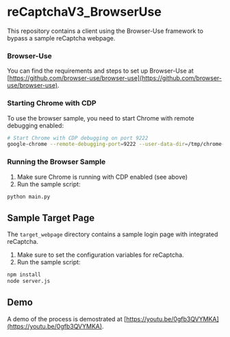 # reCaptchaV3_BrowserUse

This repository contains a client using the Browser-Use framework to bypass a sample reCaptcha webpage.

### Browser-Use
You can find the requirements and steps to set up Browser-Use at [https://github.com/browser-use/browser-use](https://github.com/browser-use/browser-use).

### Starting Chrome with CDP

To use the browser sample, you need to start Chrome with remote debugging enabled:

```bash
# Start Chrome with CDP debugging on port 9222
google-chrome --remote-debugging-port=9222 --user-data-dir=/tmp/chrome-debug
```

### Running the Browser Sample

1. Make sure Chrome is running with CDP enabled (see above)
2. Run the sample script:
```bash
python main.py
```

## Sample Target Page

The `target_webpage` directory contains a sample login page with integrated reCaptcha.

1. Make sure to set the configuration variables for reCaptcha.
2. Run the sample script:
```bash
npm install
node server.js
```

## Demo
A demo of the process is demostrated at [https://youtu.be/0gfb3QVYMKA](https://youtu.be/0gfb3QVYMKA).
